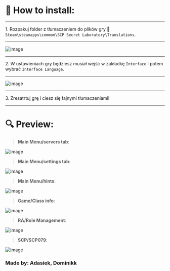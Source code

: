 # 👀 **How to install**:

<hr>
1. Rozpakuj folder z tłumaczeniem do plików gry 📁 <code>Steam\steamapps\common\SCP Secret Laboratory\Translations</code>.
<hr>

![image](https://github.com/RamonDevTeam/Translations/assets/87502681/0ea4638c-a07b-49b1-8157-c64fc87677de)

<hr>
2. W ustawieniach gry będziesz musiał wejść w zakładkę <code>Interface</code> i potem wybrać <code>Interface Language</code>.
<hr>

![image](https://github.com/RamonDevTeam/Translations/assets/87502681/310012dd-f7b5-4042-8f89-7a8a042cc6bd)

<hr>
3. Zresatrtuj grę i ciesz się fajnymi tłumaczeniami!
<hr>

# 🔍 **Preview**:

> **Main Menu/servers tab**:

![image](https://github.com/RamonDevTeam/Translations/assets/70322874/a50ed0f2-985b-440b-8755-bd49913d9dbc)

> **Main Menu/settings tab**:

![image](https://github.com/RamonDevTeam/Translations/assets/70322874/579ac897-30a0-47ca-a044-c668ce6b1412)

> **Main Menu/hints**:

![image](https://github.com/RamonDevTeam/Translations/assets/70322874/67cf0942-5b23-437b-a337-c1c69fabe044)

> **Game/Class info**:

![image](https://github.com/RamonDevTeam/Translations/assets/70322874/01e10f7c-598a-47c4-844d-f56646516c64)

> **RA/Role Management**:

![image](https://github.com/RamonDevTeam/Translations/assets/70322874/c59a709c-8db9-4c23-ab6d-511c74d90186)

> **SCP/SCP079**:

![image](https://github.com/RamonDevTeam/Translations/assets/70322874/47074305-2659-4fc1-8add-3ca37453f356)


### **Made by: Adasiek, Dominikk**
